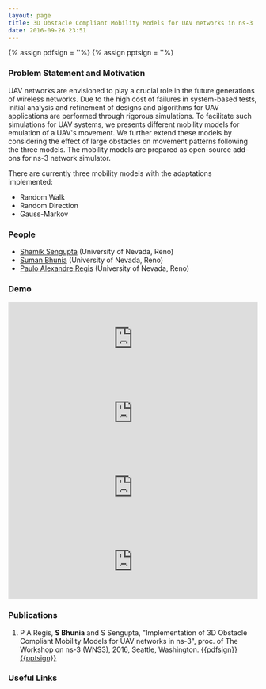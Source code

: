 ```yaml
---
layout: page
title: 3D Obstacle Compliant Mobility Models for UAV networks in ns-3
date: 2016-09-26 23:51
---
```

{% assign pdfsign = '<i class="fa fa-file-pdf-o"></i>'%}
{% assign pptsign = '<i class="fa fa-file-powerpoint-o"></i>'%}

### Problem Statement and Motivation



UAV networks are envisioned to play a crucial role in the future generations of wireless networks. Due to the high cost of failures in system-based tests, initial analysis and refinement of designs and algorithms for UAV applications are performed through rigorous simulations. To facilitate such simulations for UAV systems, we presents different mobility models for emulation of a UAV's movement. We further extend these models by considering the effect of large obstacles on movement patterns following the three models. The mobility models are prepared as open-source add-ons for ns-3 network simulator.

There are currently three mobility models with the adaptations implemented:

- Random Walk
- Random Direction
- Gauss-Markov

### People
  - [Shamik Sengupta](https://www.cse.unr.edu/~shamik/) (University of Nevada, Reno)
  - [Suman Bhunia](http://www.sbhunia.me) (University of Nevada, Reno)
  - [Paulo Alexandre Regis](http://www.pregis.me) (University of Nevada, Reno)


### Demo


<div class="row">

  <div class="col-md-6">
    <iframe width="100%" src="https://www.youtube.com/embed/ACmmxe3vPjo" frameborder="0" allowfullscreen=""></iframe>
  </div>
  <div class="col-md-6">
    <iframe width="100%" src="https://www.youtube.com/embed/zJocofWmodg" frameborder="0" allowfullscreen=""></iframe>
  </div>
</div>

<div class="row">

  <div class="col-md-6">
    <iframe width="100%" src="https://www.youtube.com/embed/1m8X7NGdP3w" frameborder="0" allowfullscreen=""></iframe>
  </div>
  <div class="col-md-6">
    <iframe width="100%" src="https://www.youtube.com/embed/MFCymLmYj6U" frameborder="0" allowfullscreen=""></iframe>
  </div>
</div>


### Publications
1. P A Regis, **S Bhunia** and S Sengupta, "Implementation of 3D Obstacle Compliant Mobility Models for UAV networks in ns-3", proc. of The Workshop on ns-3 (WNS3), 2016, Seattle, Washington.  [{{pdfsign}}](/publications/manuscripts/wns3_16.pdf)  [{{pptsign}}](/publications/manuscripts/wns3_16.pptx)


### Useful Links 
